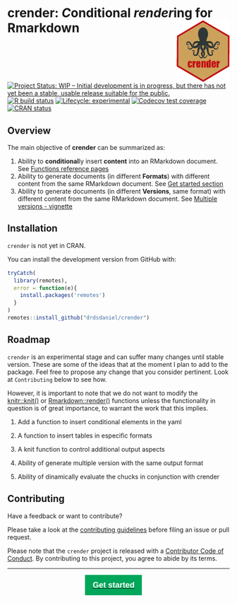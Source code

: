 
<!-- README.md is generated from README.Rmd. Please edit that file -->

# crender: *C*onditional *render*ing for Rmarkdown <img src="man/figures/logo.png" align="right" width=120 height=139 alt="" />

<!-- badges: start -->

[![Project Status: WIP – Initial development is in progress, but there
has not yet been a stable, usable release suitable for the
public.](https://www.repostatus.org/badges/latest/wip.svg)](https://www.repostatus.org/#wip)
[![R build
status](https://github.com/drdsdaniel/crender/workflows/R-CMD-check/badge.svg)](https://github.com/drdsdaniel/crender/actions)
[![Lifecycle:
experimental](https://img.shields.io/badge/lifecycle-experimental-orange.svg)](https://www.tidyverse.org/lifecycle/#experimental)
[![Codecov test
coverage](https://codecov.io/gh/drdsdaniel/crender/branch/main/graph/badge.svg)](https://codecov.io/gh/drdsdaniel/crender?branch=main)
[![CRAN
status](https://www.r-pkg.org/badges/version/crender)](https://CRAN.R-project.org/package=crender)
<!-- badges: end -->

## Overview

The main objective of **crender** can be summarized as:

1.  Ability to **conditional**ly insert **content** into an RMarkdown
    document. See [Functions reference pages](./reference/index.html)
2.  Ability to generate documents (in different **Formats**) with
    different content from the same RMarkdown document. See [Get started
    section](https://drdsdaniel.github.io/crender/articles/crender.html)
3.  Ability to generate documents (in different **Versions**, same
    format) with different content from the same RMarkdown document. See
    [Multiple versions -
    vignette](https://drdsdaniel.github.io/crender/articles/multiple-versions.html)

## Installation

`crender` is not yet in CRAN.
<!-- You can install the released version of crender from [CRAN](https://CRAN.R-project.org) with: -->

<!-- ``` r -->
<!-- install.packages("crender") -->
<!-- ``` -->

You can install the development version from GitHub with:

``` r
tryCatch(
  library(remotes),
  error = function(e){
    install.packages('remotes')
  }
)
remotes::install_github("drdsdaniel/crender")
```

## Roadmap

`crender` is an experimental stage and can suffer many changes until
stable version. These are some of the ideas that at the moment I plan to
add to the package. Feel free to propose any change that you consider
pertinent. Look at `Contributing` below to see how.

However, it is important to note that we do not want to modify the
[knitr::knit()](https://rdrr.io/github/forks-micael/knitr/man/knit.html)
or [Rmarkdown::render()](https://rdrr.io/cran/rmarkdown/man/render.html)
functions unless the functionality in question is of great importance,
to warrant the work that this implies.

1.  Add a function to insert conditional elements in the yaml
    <!-- Desarrollar esta función: author: "r crender::cr_toggle('Daniel E. de la Rosa', 'crender core team', only = NULL, cr_dbl = NULL)" -->

2.  A function to insert tables in especific formats
    <!-- Falta la función cr_table -->

3.  A knit function to control additional output aspects

4.  Ability of generate multiple version with the same output format
    <!-- Si de verdad puedo poner múltiples rmarkdown::render dentro de la function knit, cual es el plan para rmd.polyglot, entonces tambien puedo hacer que crender cree distintas versiones de un mismo documento. Utilizando ver1...vern en lugar de lang1...langn. La idea básicamente es que pongo tantos lang(ver) en los párametros como idiomas(versiones) del mismo documento quiero. Entonces mientras pueda hacer que la funcion knit ejecute rmarkdown::render tantas veces como estos parámetros haya, intercalandolos 1 a 1, entonces puedo manipular los cr_val, incluso puedo combinar esto con los formatos de documentos, es decir que puedo tener distintas versiones en varios formatos con algunas diferencias en cada uno. En fin, los formatos tienen sentido porque puedo hacer una presentación por ejemplo al mismo tiempo, o porque puedo tener una versión html con elementos interactivos. Las versiones vendrían primero que los idiomas, ya que con las versiones puedo hacer lo de los idiomas.

    Tener un parámetro ver_append que haga que las versiones posteriores incluyan las anteriores. Así me evito tener que estar escribiendo más y más versiones las funciones que aplican a más de una versión.

     En los parámetros para las versiones me gustaría incluir nombres para las versiones más que verdadero o falso.

    A la cr_knit function le pueda pasar un argumento correspondiente al nombre de salida del documento.

    cr_switch un valor específico para cada formato(lan/ver). Esto más para el yaml, para el contenido mejor utilizar el argumento cr_only -->

5.  Ability of dinamically evaluate the chucks in conjunction with
    crender
    <!-- Crear una función cr_eval() para evaluar el código R condicionalmente, y así nisiquiera evaluo el código cuando este no va a ser insertado en documento actual. Esto es algo similar a como funciona tryCatch incluso puede ser de este tipo que todo el código vaya dentro de ella o puedo hacer que funciones con %>% o mejor aún de ambas formas. En verdad resulta igual de peligroso que el argumento eval del chuck a menos que logre hacer algun tipo de dependencia que haga que el código se evalue solo si es necesario en cualquier parte del documento. -->

<!-- Puedo utilizar esto para la evaluación dinámica. https://bookdown.org/yihui/rmarkdown-cookbook/load-cache.html -->

## Contributing

Have a feedback or want to contribute?

Please take a look at the [contributing
guidelines](https://drdsdaniel.github.io/crender/CONTRIBUTING.html)
before filing an issue or pull request.

Please note that the `crender` project is released with a [Contributor
Code of
Conduct](https://contributor-covenant.org/version/2/0/CODE_OF_CONDUCT.html).
By contributing to this project, you agree to abide by its terms.

<hr/>
<!--html_preserve-->

<a href="https://drdsdaniel.github.io/crender/articles/crender.html"><button type="button"
style = "
    border: 1px solid transparent;
    background-color: #00a65a;
    display: block;
    padding: 10px 16px;
    font-size: 18px;
    line-height: 1.3333333;
    color: #fff;
    cursor: pointer;
    margin-left: 35%;
    margin-top: 10px;
    font-weight: 900;
    text-align: center;
    white-space: nowrap;
    vertical-align: middle;"> Get
started</button></a><!--/html_preserve-->
